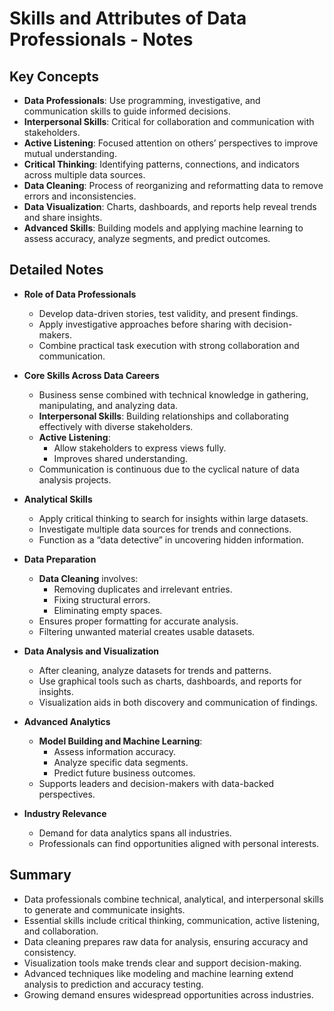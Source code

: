 # Skills and Attributes of Data Professionals - Notes

## Key Concepts
- **Data Professionals**: Use programming, investigative, and communication skills to guide informed decisions.  
- **Interpersonal Skills**: Critical for collaboration and communication with stakeholders.  
- **Active Listening**: Focused attention on others’ perspectives to improve mutual understanding.  
- **Critical Thinking**: Identifying patterns, connections, and indicators across multiple data sources.  
- **Data Cleaning**: Process of reorganizing and reformatting data to remove errors and inconsistencies.  
- **Data Visualization**: Charts, dashboards, and reports help reveal trends and share insights.  
- **Advanced Skills**: Building models and applying machine learning to assess accuracy, analyze segments, and predict outcomes.  

## Detailed Notes
- **Role of Data Professionals**  
  - Develop data-driven stories, test validity, and present findings.  
  - Apply investigative approaches before sharing with decision-makers.  
  - Combine practical task execution with strong collaboration and communication.  

- **Core Skills Across Data Careers**  
  - Business sense combined with technical knowledge in gathering, manipulating, and analyzing data.  
  - **Interpersonal Skills**: Building relationships and collaborating effectively with diverse stakeholders.  
  - **Active Listening**:  
    - Allow stakeholders to express views fully.  
    - Improves shared understanding.  
  - Communication is continuous due to the cyclical nature of data analysis projects.  

- **Analytical Skills**  
  - Apply critical thinking to search for insights within large datasets.  
  - Investigate multiple data sources for trends and connections.  
  - Function as a “data detective” in uncovering hidden information.  

- **Data Preparation**  
  - **Data Cleaning** involves:  
    - Removing duplicates and irrelevant entries.  
    - Fixing structural errors.  
    - Eliminating empty spaces.  
  - Ensures proper formatting for accurate analysis.  
  - Filtering unwanted material creates usable datasets.  

- **Data Analysis and Visualization**  
  - After cleaning, analyze datasets for trends and patterns.  
  - Use graphical tools such as charts, dashboards, and reports for insights.  
  - Visualization aids in both discovery and communication of findings.  

- **Advanced Analytics**  
  - **Model Building and Machine Learning**:  
    - Assess information accuracy.  
    - Analyze specific data segments.  
    - Predict future business outcomes.  
  - Supports leaders and decision-makers with data-backed perspectives.  

- **Industry Relevance**  
  - Demand for data analytics spans all industries.  
  - Professionals can find opportunities aligned with personal interests.  

## Summary
- Data professionals combine technical, analytical, and interpersonal skills to generate and communicate insights.  
- Essential skills include critical thinking, communication, active listening, and collaboration.  
- Data cleaning prepares raw data for analysis, ensuring accuracy and consistency.  
- Visualization tools make trends clear and support decision-making.  
- Advanced techniques like modeling and machine learning extend analysis to prediction and accuracy testing.  
- Growing demand ensures widespread opportunities across industries.  
